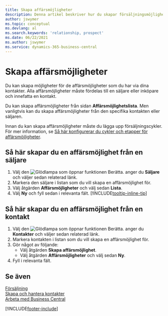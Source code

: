 ```yaml
---
title: Skapa affärsmöjligheter
description: Denna artikel beskriver hur du skapar försäljningsmöjligheter från en säljare eller kontakt i Business Central.
author: jswymer
ms.topic: conceptual
ms.devlang: al
ms.search.keywords: 'relationship, prospect'
ms.date: 06/22/2021
ms.author: jswymer
ms.service: dynamics-365-business-central
---
```

# <a name="create-sales-opportunities"></a>Skapa affärsmöjligheter
Du kan skapa möjligheter för de affärsmöjligheter som du har via dina kontakter. Alla affärsmöjligheter måste fördelas till en säljare eller inköpare och innefatta en kontakt.

Du kan skapa affärsmöjligheter från sidan **Affärsmöjlighetslista**. Men vanligtvis kan du skapa affärsmöjligheter från den specifika kontakten eller säljaren.

Innan du kan skapa affärsmöjligheter måste du lägga upp försäljningscykler. För mer information, se [Så här konfigurerar du cykler och etapper för affärsmöjligheter](marketing-how-setup-opportunity-sales-cycles-stages.md).

## <a name="to-create-an-opportunity-from-a-salesperson"></a>Så här skapar du en affärsmöjlighet från en säljare
1. Välj den ![Glödlampa som öppnar funktionen Berätta.](media/ui-search/search_small.png "Berätta för mig vad du vill göra") anger du **Säljare** och väljer sedan relaterad länk.
2. Markera den säljare i listan som du vill skapa en affärsmöjlighet för.
3. Välj åtgärden **Affärsmöjligheter** och välj sedan **Lista**.
4. Välj **Ny** och fyll sedan i relevanta fält. [!INCLUDE[tooltip-inline-tip](includes/tooltip-inline-tip_md.md)]  



## <a name="to-create-an-opportunity-from-a-contact"></a>Så här skapar du en affärsmöjlighet från en kontakt
1. Välj den ![Glödlampa som öppnar funktionen Berätta.](media/ui-search/search_small.png "Berätta för mig vad du vill göra") anger du **Kontakter** och väljer sedan relaterad länk.
2. Markera kontakten i listan som du vill skapa en affärsmöjlighet för.
3. Gör något av följande:
   * Välj åtgärden **Skapa affärsmöjlighet**.
   * Välj åtgärden **Affärsmöjligheter** och välj sedan **Ny**.
4. Fyll i relevanta fält.

## <a name="see-also"></a>Se även
[Försäljning](sales-manage-sales.md)  
[Skapa och hantera kontakter](marketing-contacts.md)  
[Arbeta med Business Central](ui-work-product.md)


[!INCLUDE[footer-include](includes/footer-banner.md)]
